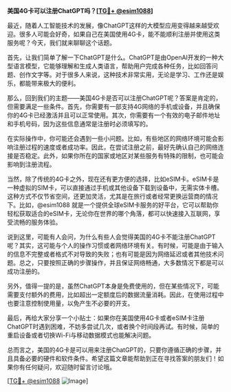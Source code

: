 **美国4G卡可以注册ChatGPT吗？[[TG💪+ @esim1088](https://t.me/s/esim1088)]**

最近，随着人工智能技术的发展，像ChatGPT这样的大模型应用变得越来越受欢迎。很多人可能会好奇，如果自己在美国使用4G卡，能不能顺利注册并使用这类服务呢？今天，我们就来聊聊这个话题。

首先，让我们简单了解一下ChatGPT是什么。ChatGPT是由OpenAI开发的一种大型语言模型，它能够理解和生成人类语言，帮助用户完成各种任务，比如回答问题、创作文字等。对于很多人来说，这种技术非常实用，无论是学习、工作还是娱乐，都能带来极大的便利。

那么，回到我们的主题——美国4G卡是否可以注册ChatGPT呢？答案是肯定的，但需要满足一些条件。首先，你需要有一部支持4G网络的手机或设备，并且确保你的4G卡已经激活并且可以正常使用。其次，你需要有一个有效的电子邮件地址和手机号码，因为这些信息通常是注册时必须填写的。

在实际操作中，你可能还会遇到一些小问题。比如，有些地区的网络环境可能会影响注册过程的速度或者成功率。因此，在尝试注册之前，最好先确认自己的网络连接是否稳定。此外，如果你所在的国家或地区对某些服务有特殊的限制，也可能会影响到注册流程。

当然，除了传统的4G卡之外，现在还有更方便的选择，比如eSIM卡。eSIM卡是一种虚拟的SIM卡，可以直接通过手机或其他设备下载到设备中，无需实体卡槽。这种方式不仅节省空间，还更加灵活，尤其是在旅行或者经常更换运营商的情况下。比如，@esim1088 就是一个提供全球eSIM卡服务的好平台，它可以帮助你轻松获取适合的eSIM卡，无论你在世界的哪个角落，都可以快速接入互联网，享受流畅的服务体验。

说到这里，可能有人会问，为什么有些人会觉得美国的4G卡不能注册ChatGPT呢？其实，这可能与个人的操作习惯或者网络环境有关。有时候，可能是由于输入的信息不完整或者格式不对导致的失败；也有可能是因为网络延迟或者其他技术问题。总之，只要按照正确的步骤操作，并且保证网络畅通，大多数情况下都是可以成功注册的。

另外，值得一提的是，虽然ChatGPT本身是免费使用的，但在某些情况下，可能需要支付额外的费用，比如超出一定额度后的数据流量消耗。因此，在使用过程中也要注意控制使用量，以免产生不必要的开支。

最后，再给大家分享一个小贴士：如果你在美国使用4G卡或者eSIM卡注册ChatGPT时遇到困难，不妨多尝试几次，或者换个时间段再试。有时候，简单的重启设备或者切换Wi-Fi与移动数据模式也能解决问题。

总而言之，美国的4G卡是可以用来注册ChatGPT的，只要你遵循正确的步骤，并且具备必要的硬件和软件条件。希望这篇文章能帮助到正在寻找答案的朋友们！如果你有任何疑问，欢迎随时留言讨论哦。

[[TG💪+ @esim1088](https://t.me/s/esim1088) ![Image](https://i.postimg.cc/4NQfJmqS/Snipaste-2025-05-13-00-14-12.png)]